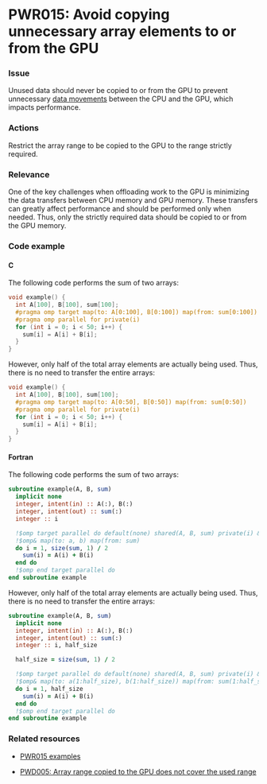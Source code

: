 # PWR015: Avoid copying unnecessary array elements to or from the GPU

### Issue

Unused data should never be copied to or from the GPU to prevent unnecessary
[data movements](../../Glossary/Offloading.md) between the CPU and the GPU, which
impacts performance.

### Actions

Restrict the array range to be copied to the GPU to the range strictly required.

### Relevance

One of the key challenges when offloading work to the GPU is minimizing the data
transfers between CPU memory and GPU memory. These transfers can greatly affect
performance and should be performed only when needed. Thus, only the strictly
required data should be copied to or from the GPU memory.

### Code example

#### C

The following code performs the sum of two arrays:

```c
void example() {
  int A[100], B[100], sum[100];
  #pragma omp target map(to: A[0:100], B[0:100]) map(from: sum[0:100])
  #pragma omp parallel for private(i)
  for (int i = 0; i < 50; i++) {
    sum[i] = A[i] + B[i];
  }
}
```

However, only half of the total array elements are actually being used. Thus,
there is no need to transfer the entire arrays:

```c
void example() {
  int A[100], B[100], sum[100];
  #pragma omp target map(to: A[0:50], B[0:50]) map(from: sum[0:50])
  #pragma omp parallel for private(i)
  for (int i = 0; i < 50; i++) {
    sum[i] = A[i] + B[i];
  }
}
```

#### Fortran

The following code performs the sum of two arrays:

```f90
subroutine example(A, B, sum)
  implicit none
  integer, intent(in) :: A(:), B(:)
  integer, intent(out) :: sum(:)
  integer :: i

  !$omp target parallel do default(none) shared(A, B, sum) private(i) &
  !$omp& map(to: a, b) map(from: sum)
  do i = 1, size(sum, 1) / 2
    sum(i) = A(i) + B(i)
  end do
  !$omp end target parallel do
end subroutine example
```

However, only half of the total array elements are actually being used. Thus,
there is no need to transfer the entire arrays:

```f90
subroutine example(A, B, sum)
  implicit none
  integer, intent(in) :: A(:), B(:)
  integer, intent(out) :: sum(:)
  integer :: i, half_size

  half_size = size(sum, 1) / 2

  !$omp target parallel do default(none) shared(A, B, sum) private(i) &
  !$omp& map(to: a(1:half_size), b(1:half_size)) map(from: sum(1:half_size))
  do i = 1, half_size
    sum(i) = A(i) + B(i)
  end do
  !$omp end target parallel do
end subroutine example
```

### Related resources

* [PWR015 examples](../PWR015)

* [PWD005: Array range copied to the GPU does not cover the used range](../PWD005/README.md)
